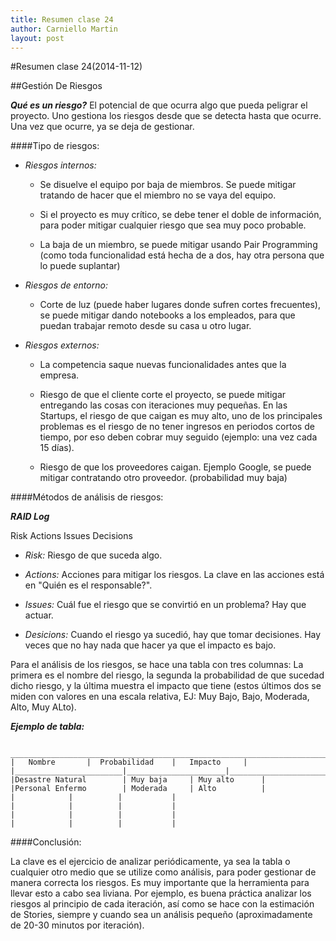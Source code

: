```yaml
---
title: Resumen clase 24
author: Carniello Martin
layout: post
---
```


#Resumen clase 24(2014-11-12)

##Gestión De Riesgos

***Qué es un riesgo?***
El potencial de que ocurra algo que pueda peligrar el proyecto.
Uno gestiona los riesgos desde que se detecta hasta que ocurre. Una vez que ocurre, ya se deja de gestionar.



####Tipo de riesgos:


* *Riesgos internos:*
	* Se disuelve el equipo por baja de miembros. Se puede mitigar tratando de hacer que el miembro no se vaya del equipo.

	* Si el proyecto es muy crítico, se debe tener el doble de información, para poder mitigar cualquier riesgo que sea muy poco probable.

	* La baja de un miembro, se puede mitigar usando Pair Programming (como toda funcionalidad está hecha de a dos, hay otra persona que lo puede suplantar)


* *Riesgos de entorno:*
	* Corte de luz (puede haber lugares donde sufren cortes frecuentes), se puede mitigar dando notebooks a los empleados, para que puedan trabajar remoto desde su casa u otro lugar.


* *Riesgos externos:*
	* La competencia saque nuevas funcionalidades antes que la empresa.

	* Riesgo de que el cliente corte el proyecto, se puede mitigar entregando las cosas con iteraciones muy pequeñas.
		En las Startups, el riesgo de que caigan es muy alto, uno de los principales problemas es el riesgo de no tener ingresos en periodos cortos de tiempo, por eso deben cobrar muy seguido (ejemplo: una vez cada 15 días).
	
	* Riesgo de que los proveedores caigan. Ejemplo Google, se puede mitigar contratando otro proveedor. (probabilidad muy baja)

####Métodos de análisis de riesgos:

***RAID Log***

Risk
Actions
Issues
Decisions

* *Risk:* Riesgo de que suceda algo.

* *Actions:* Acciones para mitigar los riesgos. La clave en las acciones está en "Quién es el responsable?".

* *Issues:* Cuál fue el riesgo que se convirtió en un problema? Hay que actuar.

* *Desicions:* Cuando el riesgo ya sucedió, hay que tomar decisiones. Hay veces que no hay nada que hacer ya que el impacto es bajo.

Para el análisis de los riesgos, se hace una tabla con tres columnas: La primera es el nombre del riesgo, la segunda la probabilidad de que sucedad dicho riesgo, y la última muestra el impacto que tiene (estos últimos dos se miden con valores en una escala relativa, EJ: Muy Bajo, Bajo, Moderada, Alto, Muy ALto).

***Ejemplo de tabla:***
	
	 _______________________________________________________________________
	|	Nombre		 |	Probabilidad 	|	Impacto		|
	|________________________|______________________|_______________________|
	|Desastre Natural        | Muy baja		| Muy alto		|
	|Personal Enfermo        | Moderada		| Alto			|
	|			 |			|			|
	|			 |			|			|
	|			 |			|			|
	|			 |			|			|


####Conclusión:

La clave es el ejercicio de analizar periódicamente, ya sea la tabla o cualquier otro medio que se utilize como análisis, para poder gestionar de manera correcta los riesgos. Es muy importante que la herramienta para llevar esto a cabo sea liviana. Por ejemplo, es buena práctica analizar los riesgos al principio de cada iteración, así como se hace con la estimación de Stories, siempre y cuando sea un análisis pequeño (aproximadamente de 20-30 minutos por iteración).
